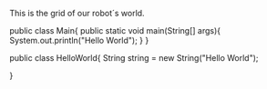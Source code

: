 This is the grid of our robot´s world.

public class Main{
  public static void main(String[] args){
    System.out.println("Hello World");
  }
}

public class HelloWorld{
  String string = new String("Hello World");

}
